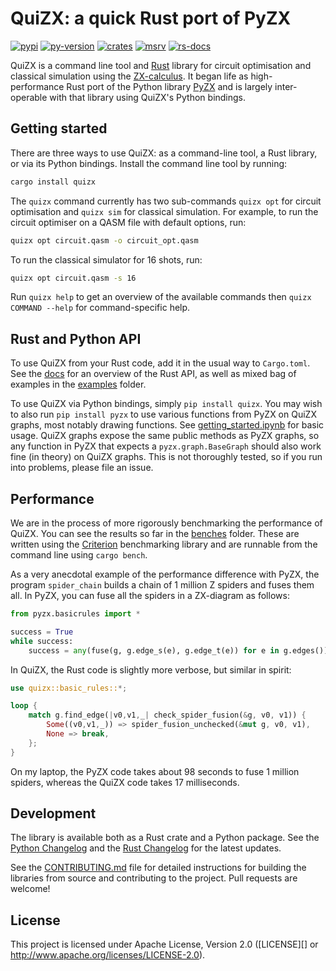 # QuiZX: a quick Rust port of PyZX

[![pypi][]](https://pypi.org/project/quizx/)
[![py-version][]](https://pypi.org/project/quizx/)
[![crates][]](https://crates.io/crates/quizx)
[![msrv][]](https://github.com/zxlang/quizx)
[![rs-docs][]](https://docs.rs/quizx)

  [pypi]: https://img.shields.io/pypi/v/quizx
  [py-version]: https://img.shields.io/pypi/pyversions/quizx
  [crates]: https://img.shields.io/crates/v/quizx
  [msrv]: https://img.shields.io/crates/msrv/quizx
  [rs-docs]: https://img.shields.io/docsrs/quizx?label=rust%20docs


QuiZX is a command line tool and [Rust](https://www.rust-lang.org/) library for circuit optimisation and classical simulation using the [ZX-calculus](https://zxcalculus.com). It began life as high-performance Rust port of the Python library [PyZX](https://github.com/zxlang/pyzx) and is largely inter-operable with that library using QuiZX's Python bindings.

## Getting started

There are three ways to use QuiZX: as a command-line tool, a Rust library, or via its Python bindings. Install the command line tool by running:

```bash
cargo install quizx
```

The `quizx` command currently has two sub-commands `quizx opt` for circuit optimisation and `quizx sim` for classical simulation.  For example, to run the circuit optimiser on a QASM file with default options, run:

```bash
quizx opt circuit.qasm -o circuit_opt.qasm 
```

To run the classical simulator for 16 shots, run:

```bash
quizx opt circuit.qasm -s 16
```

Run `quizx help` to get an overview of the available commands then `quizx COMMAND --help` for command-specific help.


## Rust and Python API

To use QuiZX from your Rust code, add it in the usual way to `Cargo.toml`. See the [docs](https://docs.rs/quizx/latest/quizx/) for an overview of the Rust API, as well as mixed bag of examples in the [examples](https://github.com/zxcalc/quizx/tree/master/quizx/examples) folder.

To use QuiZX via Python bindings, simply `pip install quizx`. You may wish to also run `pip install pyzx` to use various functions from PyZX on QuiZX graphs, most notably drawing functions. See [getting_started.ipynb](https://github.com/zxcalc/quizx/blob/master/demos/getting_started.ipynb) for basic usage. QuiZX graphs expose the same public methods as PyZX graphs, so any function in PyZX that expects a `pyzx.graph.BaseGraph` should also work fine (in theory) on QuiZX graphs. This is not thoroughly tested, so if you run into problems, please file an issue.


## Performance

We are in the process of more rigorously benchmarking the performance of QuiZX. You can see the results so far in the [benches](https://github.com/zxcalc/quizx/tree/master/quizx/benches) folder. These are written using the [Criterion](https://docs.rs/criterion/latest/criterion/) benchmarking library and are runnable from the command line using `cargo bench`.

As a very anecdotal example of the performance difference with PyZX, the program `spider_chain` builds a chain of 1 million Z spiders and fuses them all. In PyZX, you can fuse all the spiders in a ZX-diagram as follows:

```python
from pyzx.basicrules import *

success = True
while success:
    success = any(fuse(g, g.edge_s(e), g.edge_t(e)) for e in g.edges())
```

In QuiZX, the Rust code is slightly more verbose, but similar in spirit:
```rust
use quizx::basic_rules::*;

loop {
    match g.find_edge(|v0,v1,_| check_spider_fusion(&g, v0, v1)) {
        Some((v0,v1,_)) => spider_fusion_unchecked(&mut g, v0, v1),
        None => break,
    };
}
```

On my laptop, the PyZX code takes about 98 seconds to fuse 1 million spiders, whereas the QuiZX code takes 17 milliseconds.


## Development

The library is available both as a Rust crate and a Python package. See the [Python Changelog](https://github.com/zxcalc/quizx/blob/master/pybindings/CHANGELOG.md) and the [Rust Changelog](https://github.com/zxcalc/quizx/blob/master/quizx/CHANGELOG.md) for the latest updates.

See the [CONTRIBUTING.md](https://github.com/zxcalc/quizx/blob/master/CONTRIBUTING.md) file for detailed instructions for building the libraries from source and contributing to the project.
Pull requests are welcome!


## License

This project is licensed under Apache License, Version 2.0 ([LICENSE][] or http://www.apache.org/licenses/LICENSE-2.0).
